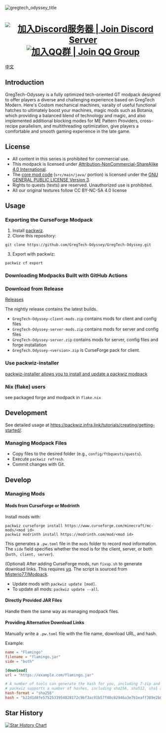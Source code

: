 ![gregtech_odyssey_title](https://github.com/user-attachments/assets/89f48741-a6ab-4f45-9dd6-e3669fd49cde)

<h1 align="center">
    <a href="https://discord.gg/PxruFSbtCn"><img src="https://discordapp.com/api/guilds/1361351361257672876/widget.png" alt="加入Discord服务器 | Join Discord Server"></a>
    <a href="https://qm.qq.com/q/H4mWY1GfSK"><img src="https://img.shields.io/badge/QQ-加入交流群-12B7F5?logo=qq&logoColor=white" alt="加入QQ群 | Join QQ Group"></a>
</h1>

[中文](README_zh.md)

## Introduction

GregTech-Odyssey is a fully optimized tech-oriented GT modpack designed to offer players a diverse and challenging experience based on GregTech Modern. Here's Costom mechanical machines, varaity of useful functional hatches to ultimately boost your machines, magic mods such as Botania, which providing a balanced blend of technology and magic, and also implemented additional blocking modes for ME Pattern Providers, cross-recipe parallelism, and multithreading optimization, give players a comfortable and smooth gaming experience in the late game.

## License

- All content in this series is prohibited for commercial use.
- This modpack is licensed under [Attribution-NonCommercial-ShareAlike 4.0 International](https://creativecommons.org/licenses/by-nc-sa/4.0/).
- The [core mod code](https://github.com/GregTech-Odyssey/GTOCore) (`src/main/java/` portion) is licensed under the [GNU GENERAL PUBLIC LICENSE Version 3](https://www.gnu.org/licenses/gpl-3.0.html).
- Rights to quests (texts) are reserved. Unauthorized use is prohibited.
- All our original textures follow CC BY-NC-SA 4.0 license

## Usage

### Exporting the CurseForge Modpack

1. Install [packwiz](https://github.com/packwiz/packwiz).
2. Clone this repository:
```
git clone https://github.com/GregTech-Odyssey/GregTech-Odyssey.git
```
3. Export with packwiz:
```
packwiz cf export
```

### Downloading Modpacks Built with GitHub Actions

### Download from Release

[Releases](https://github.com/GregTech-Odyssey/GregTech-Odyssey/releases)

The nightly release contains the latest builds.

- `GregTech-Odyssey-client-mods.zip` contains mods for client and config files
- `GregTech-Odyssey-server-mods.zip` contains mods for server and config files
- `GregTech-Odyssey-server.zip` contains mods for server, config files and forge installation
- `GregTech.Odyssey-<version>.zip` is CurseForge pack for client. 

### Use packwiz-installer

[packwiz-installer allows you to install and update a packwiz modpack](https://packwiz.infra.link/tutorials/installing/packwiz-installer/)

### Nix (flake) users

see packaged forge and modpack in `flake.nix`

## Development

See detailed usage at <https://packwiz.infra.link/tutorials/creating/getting-started/>.

### Managing Modpack Files

- Copy files to the desired folder (e.g., `config/ftbquests/quests`).
- Execute `packwiz refresh`.
- Commit changes with Git.

## Develop

### Managing Mods

#### Mods from CurseForge or Modrinth

Install mods with:
```
packwiz curseforge install https://www.curseforge.com/minecraft/mc-mods/<mod id>
packwiz modrinth install https://modrinth.com/mod/<mod id>
```

This generates a `.pw.toml` file in the `mods` folder to record mod information. The `side` field specifies whether the mod is for the client, server, or both (`both, client, server`).

(Optional) After adding CurseForge mods, run `fixup.sh` to generate download links. This requires [yq](https://github.com/mikefarah/yq). The script is sourced from [Misterio77/Modpack](https://github.com/Misterio77/Modpack).

- Update mods with `packwiz update [mod]`.
- To update all mods: `packwiz update --all`.

#### Directly Provided JAR Files

Handle them the same way as managing modpack files.

#### Providing Alternative Download Links

Manually write a `.pw.toml` file with the file name, download URL, and hash.

Example:
```toml
name = "Flamingo"
filename = "flamingo.jar"
side = "both"

[download]
url = "https://example.com/flamingo.jar"

# A number of tools can generate the hash for you, including 7-zip and sha256sum
# packwiz supports a number of hashes, including sha256, sha512, sha1 and md5
hash-format = "sha256"
hash = "b22d1d8fe5752533954028172c9bf3ac01b57f40c82946a3e7b1eaff389e2b87"
```
## Star History

[![Star History Chart](https://api.star-history.com/svg?repos=GregTech-Odyssey/GregTech-Odyssey&type=Date)](https://www.star-history.com/#GregTech-Odyssey/GregTech-Odyssey&Date)
